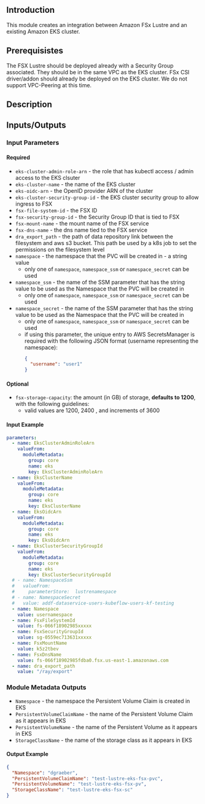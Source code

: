 ## Introduction

This module creates an integration between Amazon FSx Lustre and an existing Amazon EKS cluster.  

## Prerequisistes

The FSX Lustre should be deployed already with a Security Group associated. They should be in the same VPC as the EKS cluster.  FSx CSI driver/addon should already be deployed on the EKS cluster. We do not support VPC-Peering at this time.

## Description

## Inputs/Outputs

### Input Parameters

#### Required

- `eks-cluster-admin-role-arn` - the role that has kubectl access / admin access to the EKS clsuter
- `eks-cluster-name` - the name of the EKS cluster
- `eks-oidc-arn` - the OpenID provider ARN of the cluster
- `eks-cluster-security-group-id` - the EKS cluster security group to allow ingress to FSX
- `fsx-file-system-id` - the FSX ID
- `fsx-security-group-id` - the Security Group ID that is tied to FSX
- `fsx-mount-name` - the mount name of the FSX service
- `fsx-dns-name` - the dns name tied to the FSX service
- `dra_export_path` - the path of data repository link between the filesystem and aws s3 bucket. This path be used by a k8s job to set the permissions on the filesystem level
- `namespace` - the namespace that the PVC will be created in - a string value
  - only one of `namespace`, `namespace_ssm` or `namespace_secret` can be used 
- `namespace_ssm` - the name of the SSM parameter that has the string value to be used as the Namespace that the PVC will be created in
  - only one of `namespace`, `namespace_ssm` or `namespace_secret` can be used 
- `namespace_secret` - the name of the SSM parameter that has the string value to be used as the Namespace that the PVC will be created in
  - only one of `namespace`, `namespace_ssm` or `namespace_secret` can be used 
  - if using this parameter, the unique entry to AWS SecretsManager is required with the following JSON format (username representing the namespace):
    ```json
    {
      "username": "user1"
    }
    ```

#### Optional

- `fsx-storage-capacity`: the amount (in GB) of storage, **defaults to 1200**, with the following guidelines:
  -  valid values are 1200, 2400 , and increments of 3600

#### Input Example

```yaml
parameters:
  - name: EksClusterAdminRoleArn
    valueFrom:
      moduleMetadata:
        group: core
        name: eks
        key: EksClusterAdminRoleArn
  - name: EksClusterName
    valueFrom:
      moduleMetadata:
        group: core
        name: eks
        key: EksClusterName
  - name: EksOidcArn
    valueFrom:
      moduleMetadata:
        group: core
        name: eks
        key: EksOidcArn
  - name: EksClusterSecurityGroupId
    valueFrom:
      moduleMetadata:
        group: core
        name: eks
        key: EksClusterSecurityGroupId
  # - name: NamespaceSsm
  #   valueFrom:
  #     parameterStore:  lustrenamespace
  # - name: NamespaceSecret
  #   value: addf-dataservice-users-kubeflow-users-kf-testing
  - name: Namespace
    value: usernamespace
  - name: FsxFileSystemId
    value: fs-066f18902985xxxxx
  - name: FsxSecurityGroupId
    value: sg-0559ec713631xxxxx
  - name: FsxMountName
    value: k5z2tbev
  - name: FsxDnsName
    value: fs-066f18902985fdba0.fsx.us-east-1.amazonaws.com
  - name: dra_export_path
    value: "/ray/export"
```

### Module Metadata Outputs

- `Namespace` - the namespace the Persistent Volume Claim is created in EKS
- `PersistentVolumeClaimName` - the name of the Persistent Volume Claim as it appears in EKS
- `PersistentVolumeName` - the name of the Persistent Volume as it appears in EKS
- `StorageClassName` - the name of the storage class as it appears in EKS

#### Output Example

```json
{
  "Namespace": "dgraeber",
  "PersistentVolumeClaimName": "test-lustre-eks-fsx-pvc",
  "PersistentVolumeName": "test-lustre-eks-fsx-pv",
  "StorageClassName": "test-lustre-eks-fsx-sc"
}
```

